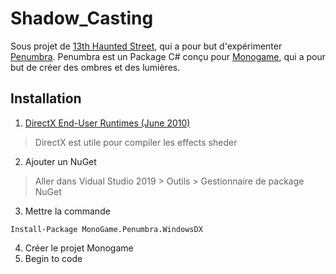 # Shadow_Casting
Sous projet de [13th Haunted Street](https://github.com/AlecInfo/13th_Haunted_Street), qui a pour but d'expérimenter [Penumbra](https://github.com/discosultan/penumbra). Penumbra 
est un Package C# conçu pour [Monogame](https://www.monogame.net/), qui a pour but de créer des ombres et des lumières.


## Installation

1. [DirectX End-User Runtimes (June 2010)](https://www.microsoft.com/en-us/download/details.aspx?id=8109)
> DirectX est utile pour compiler les effects sheder
2. Ajouter un NuGet
> Aller dans Vidual Studio 2019 > Outils > Gestionnaire de package NuGet
3. Mettre la commande
```shell
Install-Package MonoGame.Penumbra.WindowsDX
```
4. Créer le projet Monogame
5. Begin to code

